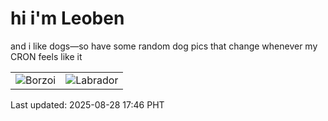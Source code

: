 # hi i'm Leoben

and i like dogs—so have some random dog pics that change whenever my CRON feels like it

|  |  |
|--------|----------|
| ![Borzoi](https://random-dog-vercel.vercel.app/api/random-borzoi?v=1756374365) | ![Labrador](https://random-dog-vercel.vercel.app/api/random-labrador?v=1756374365) |

Last updated: 2025-08-28 17:46 PHT
